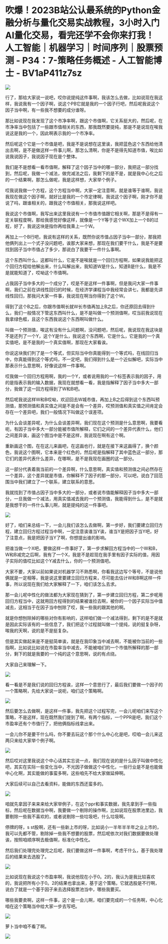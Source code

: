 # 吹爆！2023B站公认最系统的Python金融分析与量化交易实战教程，3小时入门AI量化交易，看完还学不会你来打我！人工智能｜机器学习｜时间序列｜股票预测 - P34：7-策略任务概述 - 人工智能博士 - BV1aP411z7sz

![](img/959eefffd2a1caaf11f1a1529dd23944_0.png)

行了，那给大家说一说吧，哎你说提纯这件事啊，我该怎么去做，比如说现在我这样，我说我有一个因子啊，说这个PB它就是我的一个因子行吧，然后呢我说这个因子当中啊，有一些我不想要的成分谁呀。

那比如说现在我发现了这个市净率啊，跟这个市值啊，它关系挺大的，然后呢，在市净率当中包括了一些跟市值相关的东西，那我既然要提纯，那是不是说现在唉我说这是我的一个，因此啊表示我的一个市净率。

然后呢这个它是一个市值是吧，我是不是说想在这里诶，我把蓝色这个东西给他清出去啊，是不是做这样一件事儿啊，那怎么清啊，你是不是得先知道市值，唉比如说我说因子，我说因子现在是个整体。

我们是不是想看一看市值啊，解释了这个因子当中的哪一部分，我把这一部分找到，然后呢，我做一个减法，做完减法之后，我剩下的是不是，就是我中心化之后的一个结果啊，那怎么做呢，我是这样想，大家举个例子。

哎我说我做一个方程，这个方程当中啊，大家一定注意啊，就是谁等于谁啊，我说我现在做这个因子啊，就好比是我的一个市定律啊，我说这个因子啊，刚才你不是说了吗，跟谁相关的，跟我这个市值相关，那我说这样吧。

我说这个市值啊，我写出来这里我说有一个市值市值跟它相关啊，那是不是得有一定关联程度啊，那给我感觉好像这样，就像是一个Y等于这个WX加上一个B的过程，好了，我说这块是指你再给我乘上一个W。

再加上一个B行吧，我说有这样的关系，既然你说市值占因子当中一部分，那我把他俩列出上一个式子没问题吧，诶那大家来想，那现在我们要干什么，我是不是要找到因子当中市值占了多少，那说白了我要干一件什么事啊。

这个东西叫什么，这都叫什么，它是不是唉就是一个回归方程啊，如果说我能把这个回归方程给他解出来，什么叫解出来，我知道W是什么，知道B是什么，我是不是就能知道了，哎呦这个市值啊。

占我因子当中多大的一个成分了，哎是不是这样一件事啊，但是我问大家一件事啊，我们之前在讲线性回归的时候，在经济学课程当中我经常会讲七，我都是先讲线性回归，那我问大家一件事，我说现在啊当你得到了这个W。

得到了这个B之后，你跟市值啊长就W长市值再加上B之后，你还原回去得到什么，我们一般情况下管这东西叫什么，是不是叫做一个预测值啊，哎当前我说现在我拿绿色框，且这个东西我说这个东西啊叫做什么。

叫做一个预测值，唉这有没有什么问题啊，没问题吧，然后呢，我说现在我这块是不是还列了一个Y，这个Y是什么，我说这个东西啊，它是什么，它是我的一个真实值吧，是不是我的一个真实值啊，那现在大家看诶。

你说这块我们列了是一个等式，但实际当中你真能得到一个等式吗，在线回归当中，你真能得到这个等式吗，不一定吧，我们得到什么是一个近似解吧，实际当中那表示什么意思啊，好像说这样一件事啊。

哎我做一个回归方程用啊，我的一个Y，或者说用我的一个标签表示我的因子，用的是指表示我的输入数据，我现在就想看一看，我是指解释了因子当中多大一部分，我做了这一回方程得到了W和B吧。

然后呢我说这样W和B哎呦，欢迎回去W城市值，再加上B之后得到这个东西叫预测值，那预测值和真实值之间是不是会有一个差异，哎预测值和真实值之间肯定会存在一个差异吧，我们一般情况下叫做这个误差项。

为什么会谈差异呢，为什么会谈差异啊，我们现在这个预测是什么意思啊，我要看呃，有因子当中多大一部分能被市值所解释，它们之间的一个差异代表什么，他们之间差异诶，画这个图当中是不是这样，我说现在啊有这个啊。

重新画这个图，在在这儿来画吧，在这画也行，就是在接下来这画得了，换个颜色，我说这个图啊，它本来是个红色的，然后呢是指解释了其中蓝色这一部分，那它们的差异代表什么差异，在哪啊，是不是我现在画圈的这一部分。

这一部分代表着我当前的一个差异啊，什么意思啊，真实值和预测值之间必然存在一个差异，这个差异就是市值，你解释不了因子的那一部分，可以吧，说白了回范围当中我们建立了一个联系，建立联系的意思。

我就找到了市值占因子当中多大的一部分，或者说市值能解释因子当中多大一部分，一旦我做一个减法，用真实值减去我的一个预测值，我能得到什么，是不是就是我想干的一件什么事儿啊，就是提纯的这一件事吧。



![](img/959eefffd2a1caaf11f1a1529dd23944_2.png)

好了，咱们来总结一下，一会儿我们该怎么去做啊，第一步好，我们要建立回归方程，建立回归方程过程当中啊，一定注意诶谁当Y诶，谁当Y是把因子当Y吧，好了注意点，我是把因子当Y了啊，你想提出谁的影响。

把谁当做一个X吧，要做这样一件事好了，第一步求解回方程当中的一个W和B，W和B减完之后啊，我有了一个X，我是不是趁现在我手里有因子实际的值，用因子实际的值哎比如这个Y减去什么，你的一个预测值吧。

大家不要，大家以前如果说对机器学习不熟悉啊，你看我这边写个等号，不是说他俩就是一定相等，我是说这里要建立回归方程来，尽可能去估计W和B啊这样一件事，所以说现在我们给大家解释了一下，咱们该怎么去求。

那一会儿呢中性化的做法都为大家现在猜到了，第一步建立回归方程，第二步呢用回归方程当中，这就用回方程得到的结果被谁捡去啊，被你的一个因子实际当中值减去，这相当于在因子当中刨除了哎，我一些我的跟其他的啊。

就是你想刨除掉的哪些对你有影响的，这样咱们做一个减法得到，剩下的是不是就是因此实际该有的一些信息了，我们把这个过程就叫做一个提纯，说的挺复杂呀，唉我的天啊，说的是不是挺复杂。

但是其实做起来是不是挺简单诶，就是在我印象当中减去啊，不能被你当前的一些指啊，比如说比如说在市盈率当中减去，不能被咱们的一个市值所解释的那一部分，剩下的就是我要的一个纯的这个意思啊，说的有点绕。

大家自己来理解一下。

![](img/959eefffd2a1caaf11f1a1529dd23944_4.png)

看一看是不是我们说的回归方程诶，这样一个意思行了，最后我们要做一个因子的一个策略啊，先给大家说一说呃，咱们这个策略啊。



![](img/959eefffd2a1caaf11f1a1529dd23944_6.png)

然后要怎么去做啊，是这样一件事，我先把这个过程写完，一会儿呢咱们来写这个策略，不是这样，现在既然我们提到了啊，有两个指标，一个PPR是吧，我们这个市盈率还有个市值行了，把他俩指标线拿出来。

一会儿你不是要干什么吗，你不要去玩这个那个什么中心化是吧，哎咱一会儿来这两只来给大家举个例子啊。

![](img/959eefffd2a1caaf11f1a1529dd23944_8.png)

然后哎对这里我说这个中心话其实忘说一点，我们现在说的是什么因子叫做中性化吧，其实在实际一些变化当中，不光因子做做这个中性化，一些行业是不是也能做中心化啊，其实能做的事蛮多啊，这些咱先不给大家做延伸啊。

大家后续可以自己去看资料，能做的东西还蛮多的。

![](img/959eefffd2a1caaf11f1a1529dd23944_10.png)

咱就先拿因子来来来给大家举例子，在这个ppr和事实数据，我先拿到手一些指标，然后呢在数据当中啊，我要做一个剔除的操作啊，比如说现在股票池里边，我要剔除一些我不喜欢的，或者说剔除一些垃圾吧，什么垃圾啊。

停牌的呀，s st股啊，还有一些新上市的呀，比如说小一半年半半年之业上市的，我可以先都不管，剔除掉一些我不想要的股票，然后呢依次对我们数据要做处理诶，按照咱顺序啊去极值啊，标准化中性化。

然后我们处理完处理完之后呢，我们要做这样一件事啊，考虑干什么，基于我处理后的结果来去选股了。

![](img/959eefffd2a1caaf11f1a1529dd23944_12.png)

比如说现在我说这个市盈率啊，我说他现在小于0。2的，我认为是我比较喜欢的，我说把所有小于0。2的结果也拿出来，基于这个策略，它就选股是不行啊，说白了就是一个基于因子来去选择股票池当中，哪些我要买。

哪些我要卖啊，这样一件事，这个是一会儿啊，咱们要完成的一个任务啊，中心化咱在这个策略当中给大家一步去写吧。



![](img/959eefffd2a1caaf11f1a1529dd23944_14.png)

萝卜当中咱不看了啊。

![](img/959eefffd2a1caaf11f1a1529dd23944_16.png)